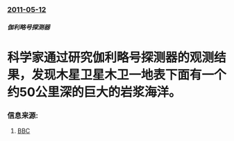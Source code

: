 ### [2011-05-12](/zh/news/2011/05/12/index.md)

##### 伽利略号探测器
# 科学家通过研究伽利略号探测器的观测结果，发现木星卫星木卫一地表下面有一个约50公里深的巨大的岩浆海洋。




### 信息来源:

1. [BBC](http://www.bbc.co.uk/news/science-environment-13378864)
